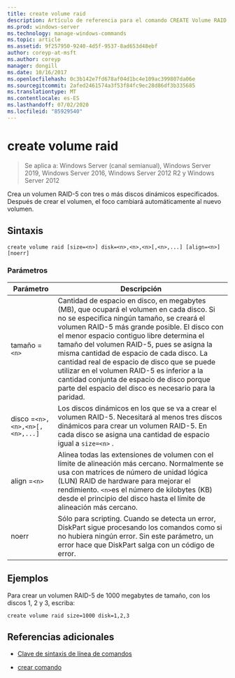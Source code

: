```yaml
---
title: create volume raid
description: Artículo de referencia para el comando CREATE Volume RAID, que crea un volumen RAID-5 con tres o más discos dinámicos especificados.
ms.prod: windows-server
ms.technology: manage-windows-commands
ms.topic: article
ms.assetid: 9f257950-9240-4d5f-9537-8ad653d48ebf
author: coreyp-at-msft
ms.author: coreyp
manager: dongill
ms.date: 10/16/2017
ms.openlocfilehash: 0c3b142e7fd678af04d1bc4e109ac399807da06e
ms.sourcegitcommit: 2afed2461574a3f53f84fc9ec28d86df3b335685
ms.translationtype: MT
ms.contentlocale: es-ES
ms.lasthandoff: 07/02/2020
ms.locfileid: "85929540"
---
```

# <a name="create-volume-raid"></a>create volume raid

> Se aplica a: Windows Server (canal semianual), Windows Server 2019, Windows Server 2016, Windows Server 2012 R2 y Windows Server 2012

Crea un volumen RAID-5 con tres o más discos dinámicos especificados. Después de crear el volumen, el foco cambiará automáticamente al nuevo volumen.

## <a name="syntax"></a>Sintaxis

```
create volume raid [size=<n>] disk=<n>,<n>,<n>[,<n>,...] [align=<n>] [noerr]
```

### <a name="parameters"></a>Parámetros

| Parámetro | Descripción |
| --------- | ----------- |
| tamaño =`<n>` | Cantidad de espacio en disco, en megabytes (MB), que ocupará el volumen en cada disco. Si no se especifica ningún tamaño, se creará el volumen RAID-5 más grande posible. El disco con el menor espacio contiguo libre determina el tamaño del volumen RAID-5, pues se asigna la misma cantidad de espacio de cada disco. La cantidad real de espacio de disco que se puede utilizar en el volumen RAID-5 es inferior a la cantidad conjunta de espacio de disco porque parte del espacio del disco es necesario para la paridad. |
| disco =`<n>,<n>,<n>[,<n>,...]` | Los discos dinámicos en los que se va a crear el volumen RAID-5. Necesitará al menos tres discos dinámicos para crear un volumen RAID-5. En cada disco se asigna una cantidad de espacio igual a `size=<n>` . |
| align =`<n>` | Alinea todas las extensiones de volumen con el límite de alineación más cercano. Normalmente se usa con matrices de número de unidad lógica (LUN) RAID de hardware para mejorar el rendimiento. `<n>`es el número de kilobytes (KB) desde el principio del disco hasta el límite de alineación más cercano. |
| noerr | Sólo para scripting. Cuando se detecta un error, DiskPart sigue procesando los comandos como si no hubiera ningún error. Sin este parámetro, un error hace que DiskPart salga con un código de error. |

## <a name="examples"></a>Ejemplos

Para crear un volumen RAID-5 de 1000 megabytes de tamaño, con los discos 1, 2 y 3, escriba:

```
create volume raid size=1000 disk=1,2,3
```

## <a name="additional-references"></a>Referencias adicionales

- [Clave de sintaxis de línea de comandos](command-line-syntax-key.md)

- [crear comando](create.md)
